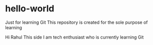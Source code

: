 # hello-world
Just for learning Git
This repository is created for the sole purpose of learning


Hi Rahul This side
I am tech enthusiast who is currently learning Git
